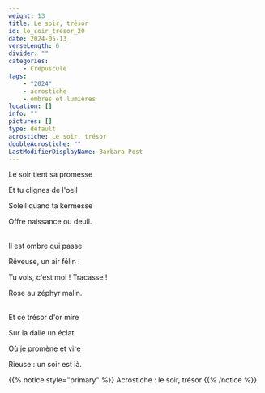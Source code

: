 ```yaml
---
weight: 13
title: Le soir, trésor
id: le_soir_tresor_20
date: 2024-05-13
verseLength: 6
divider: ""
categories:
    - Crépuscule
tags:
    - "2024"
    - acrostiche
    - ombres et lumières
location: []
info: ""
pictures: []
type: default
acrostiche: Le soir, trésor
doubleAcrostiche: ""
LastModifierDisplayName: Barbara Post
---
```

Le soir tient sa promesse

Et tu clignes de l'oeil

Soleil quand ta kermesse

Offre naissance ou deuil.

 \
Il est ombre qui passe

Rêveuse, un air félin :

Tu vois, c'est moi ! Tracasse !

Rose au zéphyr malin.

 \
Et ce trésor d'or mire

Sur la dalle un éclat

Où je promène et vire

Rieuse : un soir est là.

<!-- FM:Snippet:Start data:{"id":"_simpleNotice","fields":[{"name":"content","value":"Acrostiche : le soir, trésor"}]} -->
{{% notice style="primary" %}}
Acrostiche : le soir, trésor
{{% /notice %}}
<!-- FM:Snippet:End -->
